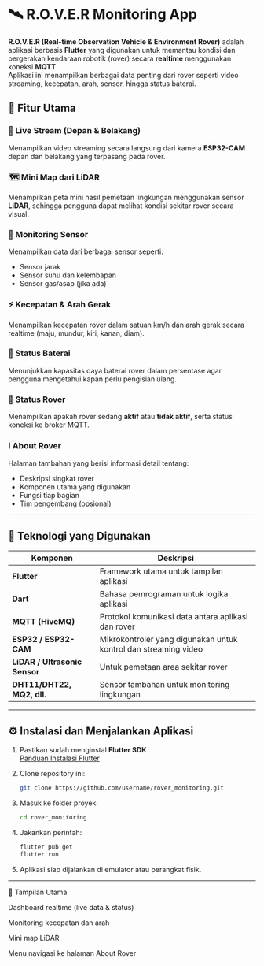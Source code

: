# 🛰️ R.O.V.E.R Monitoring App

**R.O.V.E.R (Real-time Observation Vehicle & Environment Rover)** adalah aplikasi berbasis **Flutter** yang digunakan untuk memantau kondisi dan pergerakan kendaraan robotik (rover) secara **realtime** menggunakan koneksi **MQTT**.  
Aplikasi ini menampilkan berbagai data penting dari rover seperti video streaming, kecepatan, arah, sensor, hingga status baterai.

## 🚀 Fitur Utama

### 🎥 Live Stream (Depan & Belakang)
Menampilkan video streaming secara langsung dari kamera **ESP32-CAM** depan dan belakang yang terpasang pada rover.

### 🗺️ Mini Map dari LiDAR
Menampilkan peta mini hasil pemetaan lingkungan menggunakan sensor **LiDAR**, sehingga pengguna dapat melihat kondisi sekitar rover secara visual.

### 📡 Monitoring Sensor
Menampilkan data dari berbagai sensor seperti:
- Sensor jarak
- Sensor suhu dan kelembapan
- Sensor gas/asap (jika ada)

### ⚡ Kecepatan & Arah Gerak
Menampilkan kecepatan rover dalam satuan km/h dan arah gerak secara realtime (maju, mundur, kiri, kanan, diam).

### 🔋 Status Baterai
Menunjukkan kapasitas daya baterai rover dalam persentase agar pengguna mengetahui kapan perlu pengisian ulang.

### 🤖 Status Rover
Menampilkan apakah rover sedang **aktif** atau **tidak aktif**, serta status koneksi ke broker MQTT.

### ℹ️ About Rover
Halaman tambahan yang berisi informasi detail tentang:
- Deskripsi singkat rover  
- Komponen utama yang digunakan  
- Fungsi tiap bagian  
- Tim pengembang (opsional)

---

## 🧩 Teknologi yang Digunakan

| Komponen | Deskripsi |
|-----------|------------|
| **Flutter** | Framework utama untuk tampilan aplikasi |
| **Dart** | Bahasa pemrograman untuk logika aplikasi |
| **MQTT (HiveMQ)** | Protokol komunikasi data antara aplikasi dan rover |
| **ESP32 / ESP32-CAM** | Mikrokontroler yang digunakan untuk kontrol dan streaming video |
| **LiDAR / Ultrasonic Sensor** | Untuk pemetaan area sekitar rover |
| **DHT11/DHT22, MQ2, dll.** | Sensor tambahan untuk monitoring lingkungan |

---

## ⚙️ Instalasi dan Menjalankan Aplikasi

1. Pastikan sudah menginstal **Flutter SDK**  
   [Panduan Instalasi Flutter](https://docs.flutter.dev/get-started/install)

2. Clone repository ini:
   ```bash
   git clone https://github.com/username/rover_monitoring.git
3. Masuk ke folder proyek:
   ```bash
   cd rover_monitoring
4. Jakankan perintah:
   ```bash
   flutter pub get
   flutter run
5. Aplikasi siap dijalankan di emulator atau perangkat fisik.

---
📱 Tampilan Utama

Dashboard realtime (live data & status)

Monitoring kecepatan dan arah

Mini map LiDAR

Menu navigasi ke halaman About Rover

   
